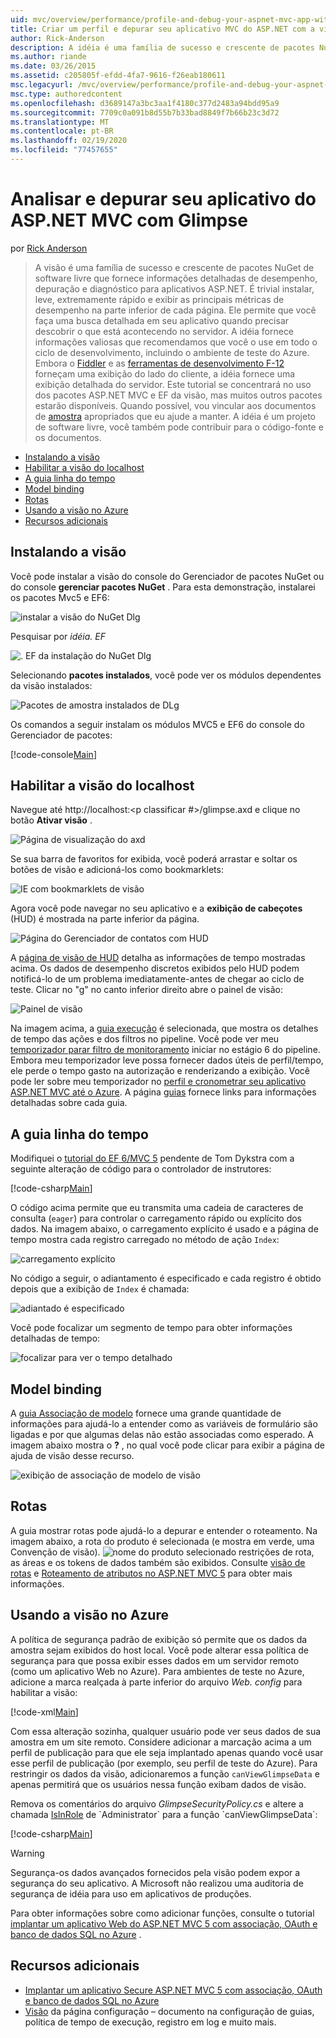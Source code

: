 ```yaml
---
uid: mvc/overview/performance/profile-and-debug-your-aspnet-mvc-app-with-glimpse
title: Criar um perfil e depurar seu aplicativo MVC do ASP.NET com a visão | Microsoft Docs
author: Rick-Anderson
description: A idéia é uma família de sucesso e crescente de pacotes NuGet de software livre que fornece informações detalhadas de desempenho, depuração e diagnóstico para ASP.NET a...
ms.author: riande
ms.date: 03/26/2015
ms.assetid: c205805f-efdd-4fa7-9616-f26eab180611
msc.legacyurl: /mvc/overview/performance/profile-and-debug-your-aspnet-mvc-app-with-glimpse
msc.type: authoredcontent
ms.openlocfilehash: d3689147a3bc3aa1f4180c377d2483a94bdd95a9
ms.sourcegitcommit: 7709c0a091b8d55b7b33bad8849f7b66b23c3d72
ms.translationtype: MT
ms.contentlocale: pt-BR
ms.lasthandoff: 02/19/2020
ms.locfileid: "77457655"
---
```

# <a name="profile-and-debug-your-aspnet-mvc-app-with-glimpse"></a>Analisar e depurar seu aplicativo do ASP.NET MVC com Glimpse

por [Rick Anderson](https://twitter.com/RickAndMSFT)

> A visão é uma família de sucesso e crescente de pacotes NuGet de software livre que fornece informações detalhadas de desempenho, depuração e diagnóstico para aplicativos ASP.NET. É trivial instalar, leve, extremamente rápido e exibir as principais métricas de desempenho na parte inferior de cada página. Ele permite que você faça uma busca detalhada em seu aplicativo quando precisar descobrir o que está acontecendo no servidor. A idéia fornece informações valiosas que recomendamos que você o use em todo o ciclo de desenvolvimento, incluindo o ambiente de teste do Azure. Embora o [Fiddler](http://www.telerik.com/fiddler) e as [ferramentas de desenvolvimento F-12](https://msdn.microsoft.com/library/ie/gg589512(v=vs.85).aspx) forneçam uma exibição do lado do cliente, a idéia fornece uma exibição detalhada do servidor. Este tutorial se concentrará no uso dos pacotes ASP.NET MVC e EF da visão, mas muitos outros pacotes estarão disponíveis. Quando possível, vou vincular aos documentos de [amostra](http://getglimpse.com/Docs/) apropriados que eu ajude a manter. A idéia é um projeto de software livre, você também pode contribuir para o código-fonte e os documentos.

- [Instalando a visão](#ig)
- [Habilitar a visão do localhost](#eg)
- [A guia linha do tempo](#Time)
- [Model binding](#mb)
- [Rotas](#route)
- [Usando a visão no Azure](#da)
- [Recursos adicionais](#addRes)

<a id="ig"></a>
## <a name="installing-glimpse"></a>Instalando a visão

Você pode instalar a visão do console do Gerenciador de pacotes NuGet ou do console **gerenciar pacotes NuGet** . Para esta demonstração, instalarei os pacotes Mvc5 e EF6:

![instalar a visão do NuGet Dlg](profile-and-debug-your-aspnet-mvc-app-with-glimpse/_static/image1.png)

Pesquisar por *idéia. EF*

![. EF da instalação do NuGet Dlg](profile-and-debug-your-aspnet-mvc-app-with-glimpse/_static/image2.png)

Selecionando **pacotes instalados**, você pode ver os módulos dependentes da visão instalados:

![Pacotes de amostra instalados de DLg](profile-and-debug-your-aspnet-mvc-app-with-glimpse/_static/image3.png)

Os comandos a seguir instalam os módulos MVC5 e EF6 do console do Gerenciador de pacotes:

[!code-console[Main](profile-and-debug-your-aspnet-mvc-app-with-glimpse/samples/sample1.cmd)]

<a id="eg"></a>
## <a name="enable-glimpse-for-localhost"></a>Habilitar a visão do localhost

Navegue até http://localhost:&lt;p classificar #&gt;/glimpse.axd e clique no botão <strong>Ativar visão</strong> .

![Página de visualização do axd](profile-and-debug-your-aspnet-mvc-app-with-glimpse/_static/image4.png)

Se sua barra de favoritos for exibida, você poderá arrastar e soltar os botões de visão e adicioná-los como bookmarklets:

![IE com bookmarklets de visão](profile-and-debug-your-aspnet-mvc-app-with-glimpse/_static/image5.png)

Agora você pode navegar no seu aplicativo e a **exibição de cabeçotes** (HUD) é mostrada na parte inferior da página.

![Página do Gerenciador de contatos com HUD](profile-and-debug-your-aspnet-mvc-app-with-glimpse/_static/image6.png)

A [página de visão de HUD](http://getglimpse.com/Docs/Heads-up-Display) detalha as informações de tempo mostradas acima. Os dados de desempenho discretos exibidos pelo HUD podem notificá-lo de um problema imediatamente-antes de chegar ao ciclo de teste. Clicar no &quot;g&quot; no canto inferior direito abre o painel de visão:

![Painel de visão](profile-and-debug-your-aspnet-mvc-app-with-glimpse/_static/image7.png)

Na imagem acima, a [guia execução](http://getglimpse.com/Docs/Execution-Tab) é selecionada, que mostra os detalhes de tempo das ações e dos filtros no pipeline. Você pode ver meu [temporizador parar filtro de monitoramento](http://www.nuget.org/packages/StopWatch/) iniciar no estágio 6 do pipeline. Embora meu temporizador leve possa fornecer dados úteis de perfil/tempo, ele perde o tempo gasto na autorização e renderizando a exibição. Você pode ler sobre meu temporizador no [perfil e cronometrar seu aplicativo ASP.NET MVC até o Azure](https://blogs.msdn.com/b/webdev/archive/2014/07/29/profile-and-time-your-asp-net-mvc-app-all-the-way-to-azure.aspx). A página [guias](http://getglimpse.com/Docs/Tabs) fornece links para informações detalhadas sobre cada guia.

<a id="Time"></a>
## <a name="the-timeline-tab"></a>A guia linha do tempo

Modifiquei o [tutorial do EF 6/MVC 5](../getting-started/getting-started-with-ef-using-mvc/creating-an-entity-framework-data-model-for-an-asp-net-mvc-application.md) pendente de Tom Dykstra com a seguinte alteração de código para o controlador de instrutores:

[!code-csharp[Main](profile-and-debug-your-aspnet-mvc-app-with-glimpse/samples/sample2.cs?highlight=1,20-31)]

O código acima permite que eu transmita uma cadeia de caracteres de consulta (`eager`) para controlar o carregamento rápido ou explícito dos dados. Na imagem abaixo, o carregamento explícito é usado e a página de tempo mostra cada registro carregado no método de ação `Index`:

![carregamento explícito](profile-and-debug-your-aspnet-mvc-app-with-glimpse/_static/image8.png)

No código a seguir, o adiantamento é especificado e cada registro é obtido depois que a exibição de `Index` é chamada:

![adiantado é especificado](profile-and-debug-your-aspnet-mvc-app-with-glimpse/_static/image9.png)

Você pode focalizar um segmento de tempo para obter informações detalhadas de tempo:

![focalizar para ver o tempo detalhado](profile-and-debug-your-aspnet-mvc-app-with-glimpse/_static/image10.png)

<a id="mb"></a>
## <a name="model-binding"></a>Model binding

A [guia Associação de modelo](http://getglimpse.com/Docs/Model-Binding-Tab) fornece uma grande quantidade de informações para ajudá-lo a entender como as variáveis de formulário são ligadas e por que algumas delas não estão associadas como esperado. A imagem abaixo mostra o **?** , no qual você pode clicar para exibir a página de ajuda de visão desse recurso.

![exibição de associação de modelo de visão](profile-and-debug-your-aspnet-mvc-app-with-glimpse/_static/image11.png)

<a id="route"></a>
## <a name="routes"></a>Rotas

 A guia mostrar rotas pode ajudá-lo a depurar e entender o roteamento. Na imagem abaixo, a rota do produto é selecionada (e mostra em verde, uma Convenção de visão). ![nome do produto selecionado](profile-and-debug-your-aspnet-mvc-app-with-glimpse/_static/image12.png) restrições de rota, as áreas e os tokens de dados também são exibidos. Consulte [visão de rotas](http://getglimpse.com/Docs/Routes-Tab) e [Roteamento de atributos no ASP.NET MVC 5](https://blogs.msdn.com/b/webdev/archive/2013/10/17/attribute-routing-in-asp-net-mvc-5.aspx) para obter mais informações. 

<a id="da"></a>
## <a name="using-glimpse-on-azure"></a>Usando a visão no Azure

A política de segurança padrão de exibição só permite que os dados da amostra sejam exibidos do host local. Você pode alterar essa política de segurança para que possa exibir esses dados em um servidor remoto (como um aplicativo Web no Azure). Para ambientes de teste no Azure, adicione a marca realçada à parte inferior do arquivo *Web. config* para habilitar a visão:

[!code-xml[Main](profile-and-debug-your-aspnet-mvc-app-with-glimpse/samples/sample3.xml?highlight=2-6)]

Com essa alteração sozinha, qualquer usuário pode ver seus dados de sua amostra em um site remoto. Considere adicionar a marcação acima a um perfil de publicação para que ele seja implantado apenas quando você usar esse perfil de publicação (por exemplo, seu perfil de teste do Azure). Para restringir os dados da visão, adicionaremos a função `canViewGlimpseData` e apenas permitirá que os usuários nessa função exibam dados de visão.

Remova os comentários do arquivo *GlimpseSecurityPolicy.cs* e altere a chamada [IsInRole](https://msdn.microsoft.com/library/system.security.principal.iprincipal.isinrole(v=vs.110).aspx) de `Administrator` para a função `canViewGlimpseData`:

[!code-csharp[Main](profile-and-debug-your-aspnet-mvc-app-with-glimpse/samples/sample4.cs?highlight=6)]

> [!WARNING]
> Segurança-os dados avançados fornecidos pela visão podem expor a segurança do seu aplicativo. A Microsoft não realizou uma auditoria de segurança de idéia para uso em aplicativos de produções.

Para obter informações sobre como adicionar funções, consulte o tutorial [implantar um aplicativo Web do ASP.NET MVC 5 com associação, OAuth e banco de dados SQL no Azure](https://azure.microsoft.com/documentation/articles/web-sites-dotnet-deploy-aspnet-mvc-app-membership-oauth-sql-database/) .

<a id="addRes"></a>
## <a name="additional-resources"></a>Recursos adicionais

- [Implantar um aplicativo Secure ASP.NET MVC 5 com associação, OAuth e banco de dados SQL no Azure](https://azure.microsoft.com/documentation/articles/web-sites-dotnet-deploy-aspnet-mvc-app-membership-oauth-sql-database/)
- [Visão](http://getglimpse.com/Docs/Configuration) da página configuração – documento na configuração de guias, política de tempo de execução, registro em log e muito mais.
